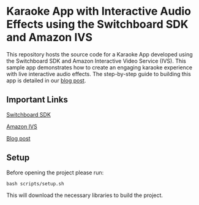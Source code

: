 # Karaoke App with Interactive Audio Effects using the Switchboard SDK and Amazon IVS

This repository hosts the source code for a Karaoke App developed using the Switchboard SDK and Amazon Interactive Video Service (IVS). This sample app demonstrates how to create an engaging karaoke experience with live interactive audio effects. The step-by-step guide to building this app is detailed in our [blog post](https://community.aws/editor/posts/preview/content/2bjOZXGNZtYebdF5GQvE5Tk1SK2?v=2bjOZSpnvaWYGh8eN6OqPd9vvit).

## Important Links

<a href="https://docs.switchboard.audio/" target="_blank">Switchboard SDK</a>

<a href="https://docs.aws.amazon.com/ivs/" target="_blank">Amazon IVS</a>

<a href="https://community.aws/editor/posts/preview/content/2bjOZXGNZtYebdF5GQvE5Tk1SK2?v=2bjOZSpnvaWYGh8eN6OqPd9vvit" target="_blank">Blog post</a> 

## Setup

Before opening the project please run:

```
bash scripts/setup.sh
```

This will download the necessary libraries to build the project.

